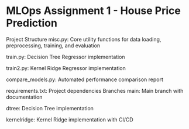 
# MLOps Assignment 1 - House Price Prediction
Project Structure
misc.py: Core utility functions for data loading, preprocessing, training, and evaluation

train.py: Decision Tree Regressor implementation

train2.py: Kernel Ridge Regressor implementation

compare_models.py: Automated performance comparison report

requirements.txt: Project dependencies
Branches
main: Main branch with documentation

dtree: Decision Tree implementation

kernelridge: Kernel Ridge implementation with CI/CD

